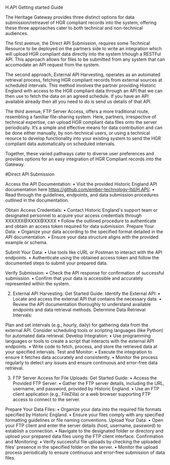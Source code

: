 H.API Getting started Guide

The Heritage Gateway provides three distinct options for data submission/retreavel of HGR compliant records into the system, offering these three approaches  cater to both technical and non-technical audiences. 

The first avenue, the Direct API Submission, requires some Technical Resource to be deployed on the partners side to write an integration which will upload HGR compliant data directly into the system trhough a RESTFul API. This approach allows for files to be submitted from any system that can accomodate an API request from the system. 

The second approach, External API Harvesting, operates as an automated retrieval process, fetching HGR compliant records from external sources at scheduled intervals. This method involves the partner providing Historic England with access to the HGR compliant data through an API that we can then use to fetch the data on an agreed schedule. If you have an API available already then all you need to do is send us details of that API. 

The third avenue, FTP Server Access, offers a more traditional route, resembling a familiar file-sharing system. Here, partners, irrespective of technical expertise, can upload HGR compliant data files onto the server periodically. It’s a simple and effective means for data contribution and can be done either manually, by non-technical users, or using a technical reource to develop functionality into  your existing system to send the HGR compliant data automatically on scheduled intervals. 

Together, these varied pathways cater to diverse user preferences and provides options for an easy integration of HGR Compliant records into the Gateway. 

#Direct API Submission

Access the API Documentation:
•	Visit the provided Historic England API documentation here https://github.com/ember-technology-ltd/H.API/.
•	Read through the guidelines, endpoints, and data submission procedures outlined in the documentation.

Obtain Access Credentials:
•	Contact Historic England's support team or designated personnel to acquire your access credentials through XXXXXX@XXXX@XXXX 
•	Follow the outlined procedure to authenticate and obtain an access token required for data submission.
Prepare Your Data:
•	Organize your data according to the specified format detailed in the API documentation.
•	Ensure your data structure aligns with the provided example or schema.

Submit Your Data:
•	Use tools like cURL or Postman to interact with the API endpoints.
•	Authenticate using the obtained access token and follow the documented steps to submit your prepared data.

Verify Submission:
•	Check the API response for confirmation of successful submission.
•	Confirm that your data is accessible and accurately represented within the system.

2) External API Harvesting:
Get Started Guide:
Identify the External API:
•	Locate and access the external API that contains the necessary data.
•	Review the API documentation thoroughly to understand available endpoints and data retrieval methods.
Determine Data Retrieval Intervals:

Plan and set intervals (e.g., hourly, daily) for gathering data from the external API.
Consider scheduling tools or scripting languages (like Python) for automated data retrieval.
Develop Integration:
•	Use programming languages or tools to create a script that interacts with the external API endpoints.
•	Write code to fetch, process, and store the retrieved data at your specified intervals.
Test and Monitor:
•	Execute the integration to ensure it fetches data accurately and consistently.
•	Monitor the process regularly to detect any issues and ensure continuous and error-free data retrieval.

3) FTP Server Access for File Uploads:
Get Started Guide:
•	Access the Provided FTP Server:
•	Gather the FTP server details, including the URL, username, and password, provided by Historic England.
•	Use an FTP client application (e.g., FileZilla) or a web browser supporting FTP access to connect to the server.

Prepare Your Data Files:
•	Organize your data into the required file formats specified by Historic England.
•	Ensure your files comply with any specified formatting guidelines or file naming conventions.
Upload Your Data:
•	Open your FTP client and enter the server details (host, username, password) to establish a connection.
•	Navigate to the designated folder or directory and upload your prepared data files using the FTP client interface.
Confirmation and Monitoring:
•	Verify successful file uploads by checking the uploaded files' presence in the specified folder on the server.
•	Monitor the upload process periodically to ensure continuous and error-free submission of data files.

